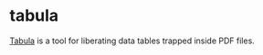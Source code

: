 tabula
======

[Tabula][1] is a tool for liberating data tables trapped inside PDF files.

[1]: http://tabula.technology/
